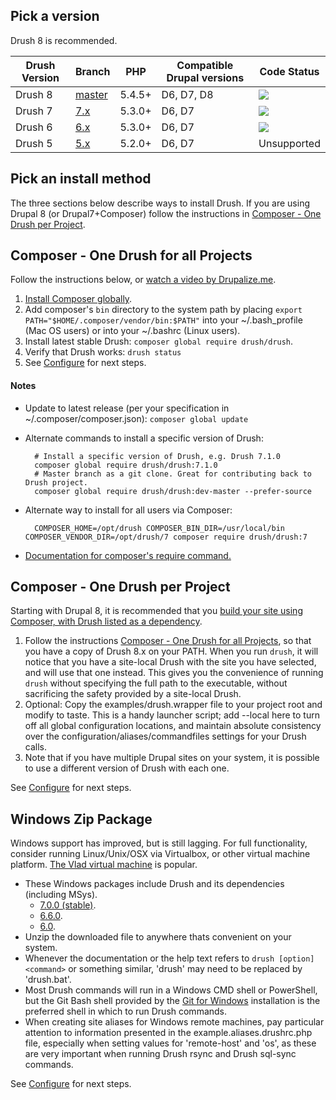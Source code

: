 Pick a version
-----------------
Drush 8 is recommended.

Drush Version | Branch  | PHP | Compatible Drupal versions | Code Status
------------- | ------  | --- | -------------------------- | -----------
Drush 8       | [master](https://travis-ci.org/drush-ops/drush)  | 5.4.5+ | D6, D7, D8                 | <img src="https://travis-ci.org/drush-ops/drush.svg?branch=master">
Drush 7       | [7.x](https://travis-ci.org/drush-ops/drush) | 5.3.0+ | D6, D7                     | <img src="https://travis-ci.org/drush-ops/drush.svg?branch=7.x">
Drush 6       | [6.x](https://travis-ci.org/drush-ops/drush) | 5.3.0+ | D6, D7                     | <img src="https://travis-ci.org/drush-ops/drush.svg?branch=6.x">
Drush 5       | [5.x](https://travis-ci.org/drush-ops/drush) | 5.2.0+ | D6, D7                     | Unsupported

Pick an install method
-----------------
The three sections below describe ways to install Drush. If you are using Drupal 8 (or Drupal7+Composer) follow the instructions in [Composer - One Drush per Project](#composer-one-drush-per-project).

Composer - One Drush for all Projects
------------------
Follow the instructions below, or [watch a video by Drupalize.me](https://youtu.be/eAtDaD8xz0Q).

1. [Install Composer globally](https://getcomposer.org/doc/00-intro.md#globally).
1. Add composer's `bin` directory to the system path by placing `export PATH="$HOME/.composer/vendor/bin:$PATH"` into your ~/.bash_profile (Mac OS users) or into your ~/.bashrc (Linux users).
1. Install latest stable Drush: `composer global require drush/drush`.
1. Verify that Drush works: `drush status`
1. See [Configure](configure.md) for next steps.

#### Notes
* Update to latest release (per your specification in ~/.composer/composer.json): `composer global update`
* Alternate commands to install a specific version of Drush:

        # Install a specific version of Drush, e.g. Drush 7.1.0
        composer global require drush/drush:7.1.0
        # Master branch as a git clone. Great for contributing back to Drush project.
        composer global require drush/drush:dev-master --prefer-source        
* Alternate way to install for all users via Composer:
        
        COMPOSER_HOME=/opt/drush COMPOSER_BIN_DIR=/usr/local/bin COMPOSER_VENDOR_DIR=/opt/drush/7 composer require drush/drush:7
* [Documentation for composer's require command.](http://getcomposer.org/doc/03-cli.md#require)

Composer - One Drush per Project
-----------------
Starting with Drupal 8, it is recommended that you [build your site using Composer, with Drush listed as a dependency](https://github.com/drupal-composer/drupal-project).   

1. Follow the instructions [Composer - One Drush for all Projects](#composer-one-drush-for-all-projects), so that you have a copy of Drush 8.x on your PATH.  When you run `drush`, it will notice that you have a site-local Drush with the site you have selected, and will use that one instead.  This gives you the convenience of running `drush` without specifying the full path to the executable, without sacrificing the safety provided by a site-local Drush.
2. Optional: Copy the examples/drush.wrapper file to your project root and modify to taste. This is a handy launcher script; add --local here to turn off all global configuration locations, and maintain absolute consistency over the configuration/aliases/commandfiles settings for your Drush calls.
3. Note that if you have multiple Drupal sites on your system, it is possible to use a different version of Drush with each one.

See [Configure](configure.md) for next steps.

Windows Zip Package
----------------------------
Windows support has improved, but is still lagging. For full functionality, consider running Linux/Unix/OSX via Virtualbox, or other virtual machine platform. [The Vlad virtual machine](https://github.com/hashbangcode/vlad) is popular.

* These Windows packages include Drush and its dependencies (including MSys). 
    * [7.0.0 (stable)](https://github.com/drush-ops/drush/releases/download/7.0.0/windows-7.0.0.zip).
    * [6.6.0](https://github.com/drush-ops/drush/releases/download/6.6.0/windows-6.6.0.zip).
    * [6.0](https://github.com/drush-ops/drush/releases/download/6.0.0/Drush-6.0-2013-08-28-Installer-v1.0.21.msi).
* Unzip the downloaded file to anywhere thats convenient on your system. 
* Whenever the documentation or the help text refers to `drush [option] <command>` or something similar, 'drush' may need to be replaced by 'drush.bat'.
* Most Drush commands will run in a Windows CMD shell or PowerShell, but the Git Bash shell provided by the [Git for Windows](http://msysgit.github.com) installation is the preferred shell in which to run Drush commands.
* When creating site aliases for Windows remote machines, pay particular attention to information presented in the example.aliases.drushrc.php file, especially when setting values for 'remote-host' and 'os', as these are very important when running Drush rsync and Drush sql-sync commands.

See [Configure](configure.md) for next steps.

